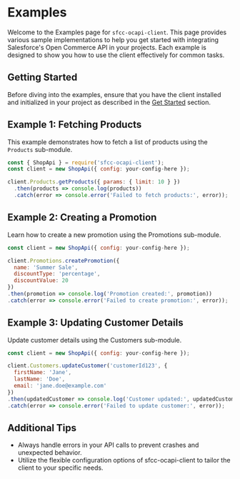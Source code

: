 # Examples

Welcome to the Examples page for `sfcc-ocapi-client`. This page provides various sample implementations to help you get started with integrating Salesforce's Open Commerce API in your projects. Each example is designed to show you how to use the client effectively for common tasks.

## Getting Started

Before diving into the examples, ensure that you have the client installed and initialized in your project as described in the [Get Started](./get-started.html) section.

## Example 1: Fetching Products

This example demonstrates how to fetch a list of products using the `Products` sub-module.

```js
const { ShopApi } = require('sfcc-ocapi-client');
const client = new ShopApi({ config: your-config-here });

client.Products.getProducts({ params: { limit: 10 } })
  .then(products => console.log(products))
  .catch(error => console.error('Failed to fetch products:', error));
```

## Example 2: Creating a Promotion

Learn how to create a new promotion using the Promotions sub-module.

```js
const client = new ShopApi({ config: your-config-here });

client.Promotions.createPromotion({
  name: 'Summer Sale',
  discountType: 'percentage',
  discountValue: 20
})
.then(promotion => console.log('Promotion created:', promotion))
.catch(error => console.error('Failed to create promotion:', error));
```

## Example 3: Updating Customer Details

Update customer details using the Customers sub-module.

```js
const client = new ShopApi({ config: your-config-here });

client.Customers.updateCustomer('customerId123', {
  firstName: 'Jane',
  lastName: 'Doe',
  email: 'jane.doe@example.com'
})
.then(updatedCustomer => console.log('Customer updated:', updatedCustomer))
.catch(error => console.error('Failed to update customer:', error));
```

## Additional Tips
* Always handle errors in your API calls to prevent crashes and unexpected behavior.
* Utilize the flexible configuration options of sfcc-ocapi-client to tailor the client to your specific needs.
